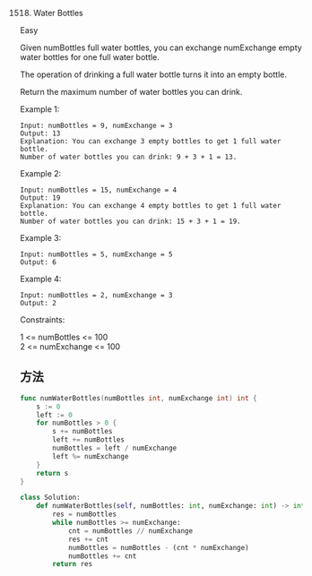 1518. Water Bottles


Easy


Given numBottles full water bottles, you can exchange numExchange empty water bottles for one full water bottle.

The operation of drinking a full water bottle turns it into an empty bottle.

Return the maximum number of water bottles you can drink.

 

Example 1:



```
Input: numBottles = 9, numExchange = 3
Output: 13
Explanation: You can exchange 3 empty bottles to get 1 full water bottle.
Number of water bottles you can drink: 9 + 3 + 1 = 13.
```

Example 2:



```
Input: numBottles = 15, numExchange = 4
Output: 19
Explanation: You can exchange 4 empty bottles to get 1 full water bottle. 
Number of water bottles you can drink: 15 + 3 + 1 = 19.
```

Example 3:

```
Input: numBottles = 5, numExchange = 5
Output: 6
```

Example 4:

```
Input: numBottles = 2, numExchange = 3
Output: 2
```
 

Constraints:

1 <= numBottles <= 100  
2 <= numExchange <= 100



## 方法


```go
func numWaterBottles(numBottles int, numExchange int) int {
    s := 0
	left := 0
	for numBottles > 0 {
		s += numBottles
		left += numBottles
		numBottles = left / numExchange
		left %= numExchange
	}
	return s
}
```


```python
class Solution:
    def numWaterBottles(self, numBottles: int, numExchange: int) -> int:
        res = numBottles
        while numBottles >= numExchange:
            cnt = numBottles // numExchange
            res += cnt
            numBottles = numBottles - (cnt * numExchange)
            numBottles += cnt
        return res
```